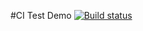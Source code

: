 #CI Test Demo
[![Build status](https://ci.appveyor.com/api/projects/status/m6l0ab48r1ae1cg1?svg=true)](https://ci.appveyor.com/project/HelgaRoosh/ajs-homework-2-3validator)